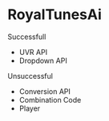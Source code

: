 
# RoyalTunesAi

Successfull 
 - UVR API
 - Dropdown API

Unsuccessful
 - Conversion API
 - Combination Code
 - Player
